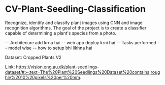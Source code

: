 # CV-Plant-Seedling-Classification
Recognize, identify and classify plant images using CNN and image recognition algorithms. The goal of the project is to create a classifier capable of determining a plant's species from a photo.

-- Architecure add krna hai 
-- web app deploy krni hai 
-- Tasks performed 
-- model wise
-- how to setup bhi likhna hai 


Dataset: Cropped Plants V2

Link: https://vision.eng.au.dk/plant-seedlings-dataset/#:~:text=The%20Plant%20Seedlings%20Dataset%20contains,roughly%2010%20pixels%20per%20mm.
